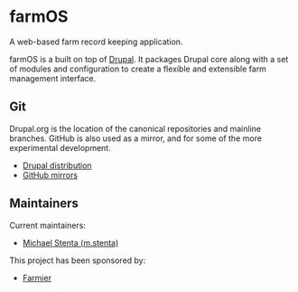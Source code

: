# farmOS

A web-based farm record keeping application.

farmOS is a built on top of [Drupal](http://drupal.org). It packages Drupal
core along with a set of modules and configuration to create a flexible and
extensible farm management interface.

## Git

Drupal.org is the location of the canonical repositories and mainline branches.
GitHub is also used as a mirror, and for some of the more experimental
development.

* [Drupal distribution](https://drupal.org/project/farm)
* [GitHub mirrors](https://github.com/farmOS)

## Maintainers

Current maintainers:

* [Michael Stenta (m.stenta)](https://drupal.org/user/581414)

This project has been sponsored by:

* [Farmier](http://farmier.com)
